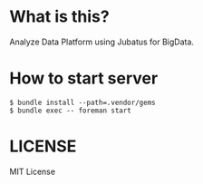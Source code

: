 # What is this?

Analyze Data Platform using Jubatus for BigData.

# How to start server

```
$ bundle install --path=.vendor/gems
$ bundle exec -- foreman start
```

# LICENSE
MIT License
